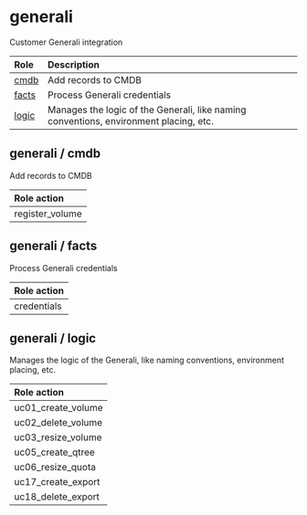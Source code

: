 # generali
Customer Generali integration

| Role | Description |
| :--- | :---------- |
| [cmdb](#generali--cmdb) | Add records to CMDB |
| [facts](#generali--facts) | Process Generali credentials |
| [logic](#generali--logic) | Manages the logic of the Generali, like naming conventions, environment placing, etc. |



## generali / cmdb
Add records to CMDB

| Role action | 
| :--- |
| register_volume | 



## generali / facts
Process Generali credentials

| Role action | 
| :--- |
| credentials | 



## generali / logic
Manages the logic of the Generali, like naming conventions, environment placing, etc.

| Role action | 
| :--- |
| uc01_create_volume | 
| uc02_delete_volume | 
| uc03_resize_volume | 
| uc05_create_qtree | 
| uc06_resize_quota | 
| uc17_create_export | 
| uc18_delete_export | 




